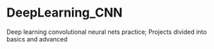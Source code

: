 # DeepLearning_CNN
Deep learning convolutional neural nets practice; Projects divided into basics and advanced
